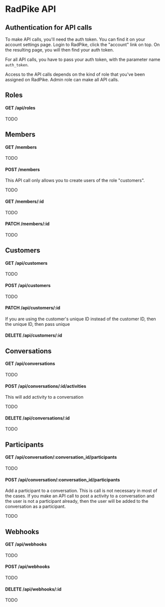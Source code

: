 # RadPike API

## Authentication for API calls

To make API calls, you'll need the auth token. You can find it on your account settings page. Login to RadPike, click the "account" link on top. On the resulting page, you will then find your auth token.

For all API calls, you have to pass your auth token, with the parameter name `auth_token`.

Access to the API calls depends on the kind of role that you've been assigned on RadPike. Admin role can make all API calls.

## Roles

#### GET /api/roles

TODO

## Members

#### GET /members

TODO

#### POST /members

This API call only allows you to create users of the role "customers".

TODO

#### GET /members/:id

TODO

#### PATCH /members/:id

TODO

## Customers

#### GET /api/customers

TODO

#### POST /api/customers

TODO

#### PATCH /api/customers/:id

If you are using the customer's unique ID instead of the customer ID, then the unique ID, then pass unique

#### DELETE /api/customers/:id



## Conversations

#### GET /api/conversations

TODO

#### POST /api/conversations/:id/activities

This will add activity to a conversation

TODO

#### DELETE /api/conversations/:id

TODO

## Participants

#### GET /api/conversation/:conversation_id/participants

TODO

#### POST /api/conversation/:conversation_id/participants

Add a participant to a conversation. This is call is not necessary in most of the cases. If you make an API call to post a activity to a conversation and the user is not a participant already, then the user will be added to the conversation as a participant.

TODO

## Webhooks

#### GET /api/webhooks

TODO

#### POST /api/webhooks

TODO

#### DELETE /api/webhooks/:id

TODO
